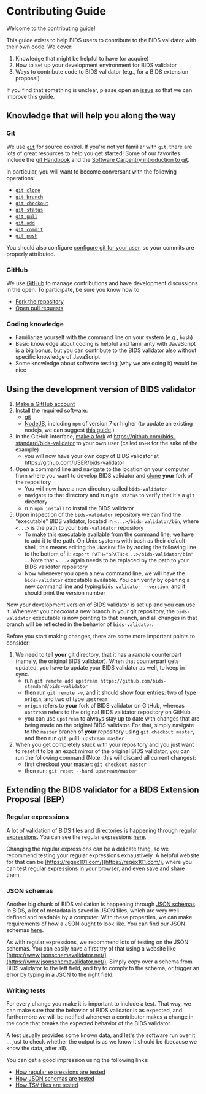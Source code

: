# Contributing Guide

Welcome to the contributing guide!

This guide exists to help BIDS users to contribute to the BIDS validator with
their own code. We cover:

1. Knowledge that might be helpful to have (or acquire)
1. How to set up your development environment for BIDS validator
1. Ways to contribute code to BIDS validator (e.g., for a BIDS extension
   proposal)

If you find that something is unclear, please open an [issue](https://github.com/bids-standard/bids-validator/issues)
so that we can improve this guide.

## Knowledge that will help you along the way

### Git

We use [`git`][link_git] for source control.
If you're not yet familiar with `git`, there are lots of great resources to help you
get started!
Some of our favorites include the [git Handbook][link_handbook] and
the [Software Carpentry introduction to git][link_swc_intro].

In particular, you will want to become conversant with the following operations:

- [`git clone`](https://git-scm.com/docs/git-clone)
- [`git branch`](https://git-scm.com/docs/git-branch)
- [`git checkout`](https://git-scm.com/docs/git-checkout)
- [`git status`](https://git-scm.com/docs/git-status)
- [`git pull`](https://git-scm.com/docs/git-pull)
- [`git add`](https://git-scm.com/docs/git-add)
- [`git commit`](https://git-scm.com/docs/git-commit)
- [`git push`](https://git-scm.com/docs/git-push)

You should also configure [configure git for your
user](https://git-scm.com/book/en/v2/Customizing-Git-Git-Configuration), so your commits
are properly attributed.

### GitHub

We use [GitHub](https://github.com) to manage contributions and have development
discussions in the open.
To participate, be sure you know how to

- [Fork the repository][link_fork]
- [Open pull requests][link_pullrequest]

### Coding knowledge

- Familiarize yourself with the command line on your system (e.g., `bash`)
- Basic knowledge about coding is helpful and familiarity with JavaScript
  is a big bonus, but you can contribute to the BIDS validator also without
  specific knowledge of JavaScript
- Some knowledge about software testing (why we are doing it) would be nice

## Using the development version of BIDS validator

1. [Make a GitHub account][link_signupinstructions]
1. Install the required software:
   - [git](https://git-scm.com/book/en/v2/Getting-Started-Installing-Git)
   - [NodeJS](https://nodejs.org/en/download/), including `npm` of version 7 or higher (to update an existing nodejs, we can suggest [this guide](https://phoenixnap.com/kb/update-node-js-version).)
1. In the GitHub interface, [make a fork][link_fork] of
   https://github.com/bids-standard/bids-validator to your own user (called `USER` for the
   sake of the example)
   - you will now have your own copy of BIDS validator at https://github.com/USER/bids-validator
1. Open a command line and navigate to the location on your computer from where
   you want to develop BIDS validator and [clone][link_clone] **your**
   fork of the repository
   - You will now have a new directory called `bids-validator`
   - navigate to that directory and run `git status` to verify that it's a `git`
     directory
   - run `npm install` to install the BIDS validator
1. Upon inspection of the `bids-validator` repository we can find the
   "executable" BIDS validator, located in `<...>/bids-validator/bin`, where
   `<...>` is the path to your `bids-validator` repository
   - To make this executable available from the command line, we have to add it
     to the path. On Unix systems with bash as their default shell, this means
     editing the `.bashrc` file by adding the following line to the bottom of
     it: `export PATH="$PATH:<...>/bids-validator/bin"` ... Note that `<...>`
     again needs to be replaced by the path to your BIDS validator repository
   - Now whenever you open a new command line, we will have the `bids-validator`
     executable available. You can verify by opening a new command line and
     typing `bids-validator --version`, and it should print the version number

Now your development version of BIDS validator is set up and you can use it.
Whenever you _checkout_ a new branch in your git repository, the
`bids-validator` executable is now pointing to that branch, and all changes in
that branch will be reflected in the behavior of `bids-validator`.

Before you start making changes, there are some more important points to
consider:

1. We need to tell **your** git directory, that it has a _remote_
   counterpart (namely, the original BIDS validator). When that counterpart
   gets updated, you have to update your BIDS validator as well, to keep in
   sync.
   - run `git remote add upstream https://github.com/bids-standard/bids-validator`
   - then run `git remote -v`, and it should show four entries: two of type
     `origin`, and two of type `upstream`
   - `origin` refers to **your** fork of BIDS validator on GitHub, whereas
     `upstream` refers to the original BIDS validator repository on GitHub
   - you can use `upstream` to always stay up to date with changes that are
     being made on the original BIDS validator. For that, simply navigate to
     the `master` branch of **your** repository using `git checkout master`,
     and then run `git pull upstream master`
1. When you get completely stuck with your repository and you just want to
   reset it to be an exact mirror of the original BIDS validator, you can
   run the following command (Note: this will discard all current changes):
   - first checkout your master: `git checkout master`
   - then run: `git reset --hard upstream/master`

## Extending the BIDS validator for a BIDS Extension Proposal (BEP)

### Regular expressions

A lot of validation of BIDS files and directories is happening through
[regular expressions](https://en.wikipedia.org/wiki/Regular_expression).
You can see the regular expressions
[here](https://github.com/bids-standard/bids-validator/tree/master/bids-validator/bids_validator/rules).

Changing the regular expressions can be a delicate thing, so we recommend
testing your regular expressions exhaustively. A helpful website for that can
be [https://regex101.com/](https://regex101.com/), where you can test regular
expressions in your browser, and even save and share them.

### JSON schemas

Another big chunk of BIDS validation is happening through [JSON schemas](https://json-schema.org/).
In BIDS, a lot of metadata is saved in JSON files, which are very well defined
and readable by a computer. With these properties, we can make requirements of
how a JSON ought to look like. You can find our JSON schemas
[here](https://github.com/bids-standard/bids-validator/tree/master/bids-validator/validators/json/schemas).

As with regular expressions, we recommend lots of testing on the JSON schemas.
You can easily have a first try of that using a website like
[https://www.jsonschemavalidator.net/](https://www.jsonschemavalidator.net/).
Simply copy over a schema from BIDS validator to the left field, and try to
comply to the schema, or trigger an error by typing in a JSON to the right
field.

### Writing tests

For every change you make it is important to include a test. That way, we can
make sure that the behavior of BIDS validator is as expected, and furthermore
we will be notified whenever a contributor makes a change in the code that
breaks the expected behavior of the BIDS validator.

A test usually provides some known data, and let's the software run over it ...
just to check whether the output is as we know it should be (because we know
the data, after all).

You can get a good impression using the following links:

- [How regular expressions are tested](https://github.com/bids-standard/bids-validator/blob/master/bids-validator/tests/type.spec.js)
- [How JSON schemas are tested](https://github.com/bids-standard/bids-validator/blob/master/bids-validator/tests/json.spec.js)
- [How TSV files are tested](https://github.com/bids-standard/bids-validator/blob/master/bids-validator/tests/tsv.spec.js)

[link_git]: https://git-scm.com/
[link_handbook]: https://guides.github.com/introduction/git-handbook/
[link_swc_intro]: http://swcarpentry.github.io/git-novice/
[link_signupinstructions]: https://help.github.com/articles/signing-up-for-a-new-github-account
[link_pullrequest]: https://help.github.com/articles/creating-a-pull-request-from-a-fork
[link_fork]: https://help.github.com/articles/fork-a-repo/
[link_clone]: https://help.github.com/articles/cloning-a-repository
